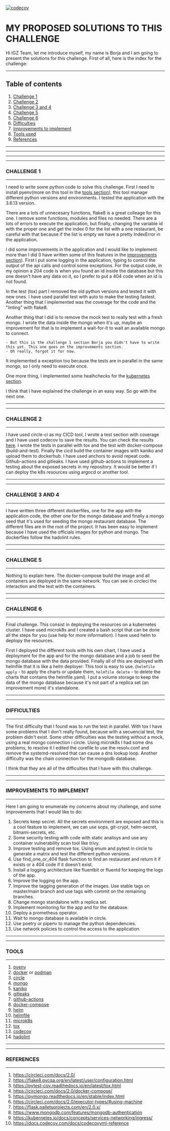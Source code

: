 [![codecov](https://codecov.io/gh/borjlp/the-real-devops-challenge/branch/master/graph/badge.svg?token=M95NXUJN0I)](https://codecov.io/gh/borjlp/the-real-devops-challenge)

# MY PROPOSED SOLUTIONS TO THIS CHALLENGE

Hi IGZ Team, let me introduce myself, my name is Borja and I am going to present the solutions for this challenge. First of all, here is the index for the challenge:

---------
## Table of contents

1. [Challenge 1](#challenge-1)
2. [Challenge 2](#challenge-2)
3. [Challenge 3 and 4](#challenge-3-and-4)
4. [Challenge 5](#challenge-5)
5. [Challenge 6](#challenge-6)
6. [Difficulties](#difficulties)
7. [Improvements to implement](#improvements-to-implement)
8. [Tools used](#tools)
9. [References](#references)

---------
---------
---------
---------

### **CHALLENGE 1**
_______

I need to write some python code to solve this challenge. First I need to install pyenv(more on this tool in the [tools section](#tools)), this tool manage different python versions and environments. I tested the application with the 3.6.13 version. 

There are a lots of unnecesary functions, flake8 is a great colleage for this one. I remove some functions, modules and files no needed. There are a lots of errors to execute the application, but finally, changing the variable id with the proper one and get the index 0 for the list with a one restaurant, be careful with that because if the list is empty we have a pretty IndexError in the application.

I did some improvements in the application and I would like to implement more than I did (I have written some of this features in the [improvements section](#improvements)). First I put some logging in the application, typing to control the output of the api calls and control some exceptions. For the output code, in my opinion a 204 code is when you found an id inside the database but this one doesn't have any data on it, so I prefer to put a 404 code when an id is not found.

In the test (tox) part I removed the old python versions and tested it with new ones. I have used parallel test with auto to make the testing fastest. Another thing that I implemented was the coverage for the code and the "linting" with flake8.

Another thing that I did is to remove the mock test to really test with a fresh mongo. I wrote the data inside the mongo when it's up, maybe an improvement for that is to implement a wait-for-it to wait an available mongo to connect.
```
- But this is the challenge 1 section Borja you didn't have to write this yet. This one goes on the improvements section.
- Oh really, forgot it for now. 
```
It implemented a exception too because the tests are in parallel in the same mongo, so I only need to execute once. 

One more thing, I implemented some healhchecks for the [kubernetes section](#challenge-6).

I think that I have explained the challenge in an easy way. So go with the next one.

----
----
### **CHALLENGE 2**
_____
I have used circle-ci as my CICD tool, I wrote a test section with coverage and I have used codecov to save the results. You can check the results [here](https://app.circleci.com/pipelines/github/borjlp/the-real-devops-challenge). I wrote the tests in parallel with tox and the test with docker-compose (build-and-test). Finally the cicd build the container images with kaniko and upload them to dockerhub. I have used anchors to avoid repeat code. 
Github-actions and gitleaks. I have used github-actions to implement a testing about the exposed secrets in my repository.
It would be better if I can deploy the k8s resources using argocd or another tool.

----
----
### **CHALLENGE 3 AND 4**
_____
I have written three different dockerfiles, one for the app with the application code, the other one for the mongo database and finally a mongo seed that it's used for seeding the mongo restaurant database. The different files are in the root of the project.
It has been easy to implement because I have used the officials images for python and mongo.
The dockerfiles follow the hadolint rules.

----
----
### **CHALLENGE 5**
_____
Nothing to explain here. The docker-compose build the image and all containers are deployed in the same network. You can see in circleci the interaction and the test with the containers. 

----
----
### **CHALLENGE 6**
_____
Final challenge. This consist in deploying the resources on a kubernetes cluster. I have used microk8s and I created a bash script that can be done all the steps for you (use help for more information). I have used helm to deplopy the resources.

First I deployed the different tools with his own chart, I have used a deployment for the app and for the mongo database and a job to seed the mongo database with the data provided. Finally all of this are deployed with helmfile that it is like a helm deployer. This tool is easy to use. (`helmfile apply` - to apply the charts or update them, `helmfile delete` - to delete the charts that contains the helmfile.yaml). I put a volume storage to keep the data of the mongo database because it's not part of a replica set (an improvement more) it's standalone.

----
----
### **DIFFICULTIES**
_____
The first difficulty that I found was to run the test in parallel. With tox I have some problems that I don't really found, because with a secuencial test, the problem didn't exist. 
Some other difficulties was the testing without a mock, using a real mongo connection i circle. Using microk8s I had some dns problems, to resolve it I edited the corefile to use the resolv.conf and remove the systemd-resolved that can cause a dns lookup loop. Another difficulty was the chain connection for the mongodb database. 

I think that they are all of the difficulties that I have with this challenge.

----
----
### **IMPROVEMENTS TO IMPLEMENT**
_____
Here I am going to enumerate my concerns about my challenge, and some improvements that I would like to do:
1. Secrets keep secret. All the secrets environment are exposed and this is a cool feature to implement, we can use sops, git-crypt, helm-secret, bitnami-secrets, etc.
2. Some security testing with code with static analisys and use any container vulnerability scan tool like trivy.
3. Improve testing and remove tox. Using enum and pytest in circle to generate a matrix and test the different python versions.
4. Use find_one_or_404 flask function to find an restaurant and return it if exists or a 404 code if it doesn't exist.
5. Install a logging architecture like fluentbit or fluentd for keeping the logs of the app.
6. Improve the logging on the app.
7. Improve the tagging generation of the images. Use stable tags on master/main branch and use tags with commit on the remaining branches.
8. Change mongo standalone with a replica set.
9. Implement monitoring for the app and for the database.
10. Deploy a prometheus operator.
11. Wait to mongo database is available in circle.
12. Use poetry or pipenv to manage the python dependencies.
13. Use network policies to control the access to the application.

----
----
### **TOOLS**
_____
1. [pyenv](https://github.com/pyenv/pyenv)
2. [docker](https://www.docker.com/) or [podman](https://podman.io/)
3. [circle](https://circleci.com/)
4. [mongo](https://docs.mongodb.com/)
5. [kaniko](https://github.com/GoogleContainerTools/kaniko)
6. [gitleaks](https://github.com/zricethezav/gitleaks)
7. [github-actions](https://docs.github.com/en/actions)
8. [docker-compose](https://docs.docker.com/compose/)
9. [helm](https://helm.sh/)
10. [helmfile](https://github.com/roboll/helmfile)
11. [microk8s](https://microk8s.io/)
12. [tox](https://tox.readthedocs.io/en/latest/)
13. [codecov](https://about.codecov.io/)
14. [hadolint](https://github.com/hadolint/hadolint)

----
----
### **REFERENCES**
_____
1. https://circleci.com/docs/2.0/
2. https://flake8.pycqa.org/en/latest/user/configuration.html
3. https://pytest-cov.readthedocs.io/en/latest/tox.html
4. https://circleci.com/docs/2.0/docker-compose/
5. https://pymongo.readthedocs.io/en/stable/index.html
6. https://circleci.com/docs/2.0/executor-types/#using-machine
7. https://flask.palletsprojects.com/en/2.0.x/
8. https://www.mongodb.com/features/mongodb-authentication
9. https://kubernetes.io/docs/concepts/services-networking/ingress/
10. https://docs.codecov.com/docs/codecovyml-reference